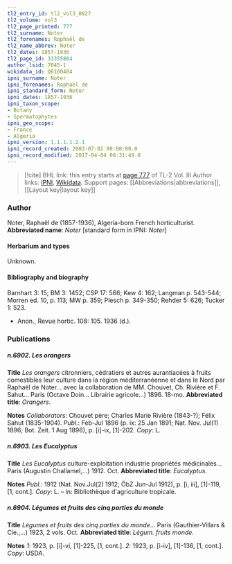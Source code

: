```yaml
---
tl2_entry_id: tl2_vol3_0927
tl2_volume: vol3
tl2_page_printed: 777
tl2_surname: Noter
tl2_forenames: Raphaël de
tl2_name_abbrev: Noter
tl2_dates: 1857-1936
tl2_page_id: 33355864
author_lsid: 7045-1
wikidata_id: Q6100404
ipni_surname: Noter
ipni_forenames: Raphaël de
ipni_standard_form: Noter
ipni_dates: 1857-1936
ipni_taxon_scope: 
- Botany
- Spermatophytes
ipni_geo_scope: 
- France
- Algeria
ipni_version: 1.1.1.1.2.1
ipni_record_created: 2003-07-02 00:00:00.0
ipni_record_modified: 2017-04-04 00:31:49.0
---
```


> [!cite] BHL link: this entry starts at [page 777](https://www.biodiversitylibrary.org/page/33355864) of TL-2 Vol. III
> Author links: [IPNI](https://www.ipni.org/a/7045-1), [Wikidata](https://www.wikidata.org/wiki/Q6100404). Support pages: [[Abbreviations|abbreviations]], [[Layout key|layout key]]

### Author

Noter, Raphaël de (1857-1936), Algeria-born French horticulturist. 
**Abbreviated name**: *Noter* \[standard form in IPNI: *Noter*\]

#### Herbarium and types

Unknown.

#### Bibliography and biography

Barnhart 3: 15; BM 3: 1452; CSP 17: 566; Kew 4: 162; Langman p. 543-544; Morren ed. 10, p. 113; MW p. 359; Plesch p. 349-350; Rehder 5: 626; Tucker 1: 523.
- Anon., Revue hortic. 108: 105. 1936 (d.).

### Publications

##### n.6902. Les orangers

**Title**
*Les orangers* citronniers, cédratiers et autres aurantiacées à fruits comestibles leur culture dans la région méditerranéenne et dans le Nord par Raphaël de Noter... avec la collaboration de MM. Chouvet, Ch. Rivière et F. Sahut... Paris (Octave Doin... Librairie agricole...) 1896. 18-mo.
**Abbreviated title**: *Orangers*.

**Notes**
*Collaborators*: Chouvet père; Charles Marie Rivière (1843-?); Félix Sahut (1835-1904).
*Publ*.: Feb-Jul 1896 (p. ix: 25 Jan 1891; Nat. Nov. Jul(1) 1896; Bot. Zeit. 1 Aug 1896), p. \[i\]-ix, \[1\]-202. *Copy*: L.

##### n.6903. Les Eucalyptus

**Title**
*Les Eucalyptus* culture-exploitation industrie propriétés médicinales... Paris (Augustin Challamel,...) 1912. Oct.
**Abbreviated title**: *Eucalyptus*.

**Notes**
*Publ*.: 1912 (Nat. Nov.Jul(2) 1912; ÖbZ Jun-Jul 1912), p. \[i, iii\], \[1\]-119, \[1, cont.\]. *Copy*: L. – in: Bibliothèque d'agriculture tropicale.

##### n.6904. Légumes et fruits des cinq parties du monde

**Title**
*Légumes et fruits des cinq parties du monde*... Paris (Gauthier-Villars & Cie.,...) 1923, 2 vols. Oct.
**Abbreviated title**: *Légum. fruits monde*.

**Notes**
*1*: 1923, p. \[i\]-vi, \[1\]-225, \[1, cont.\].
*2*: 1923, p. \[i-iv\], \[1\]-136, \[1, cont.\].
*Copy*: USDA.


